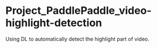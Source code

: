 # Project_PaddlePaddle_video-highlight-detection
Using DL to automatically detect the highlight part of video.
